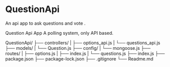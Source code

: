 # QuestionApi
An api app to ask questions and vote .


Question Api App
A polling system, only API based.

QuestionApi/
  ├── controllers/
  |   ├── options_api.js
  |   └── questions_api.js
  ├── models/
  |   └── Question.js
  ├── config/
  |   └── mongoose.js
  ├── routes/
  |   ├── options.js
  |   ├── index.js
  |   └── questions.js
  ├── index.js
  ├── package.json
  ├── package-lock.json
  ├── .gitignore
  └── Readme.md

